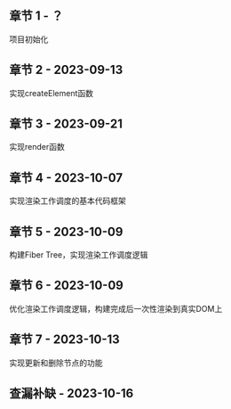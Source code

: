 
## 章节 1 - ？
项目初始化

## 章节 2 - 2023-09-13
实现createElement函数

## 章节 3 - 2023-09-21
实现render函数

## 章节 4 - 2023-10-07
实现渲染工作调度的基本代码框架

## 章节 5 - 2023-10-09
构建Fiber Tree，实现渲染工作调度逻辑

## 章节 6 - 2023-10-09
优化渲染工作调度逻辑，构建完成后一次性渲染到真实DOM上

## 章节 7 - 2023-10-13
实现更新和删除节点的功能

## 查漏补缺 - 2023-10-16
